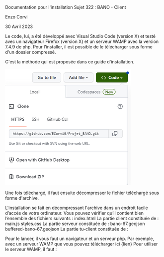 Documentation pour l'installation
Sujet 322 : BANO - Client

Enzo Corvi

30 Avril 2023

Le code, lui, a été développé avec Visual Studio Code (version X) et testé avec un
navigateur Firefox (version X) et un serveur WAMP avec la version 7.4.9 de php.
Pour l’installer, il est possible de le télécharger sous forme d'un dossier compressé.

C'est la méthode qui est proposée dans ce guide d'installation.

![Image téléchargement](Images/Download.PNG)

Une fois téléchargé, il faut ensuite décompresser le fichier téléchargé sous forme d'archive.

L'installation se fait en décompressant l'archive dans un endroit facile d’accès de votre ordinateur. 
Vous pouvez vérifier qu’il contient bien l’ensemble des fichiers suivants :
    index.html
    La partie client constituée de :
    main.js
    styles.css
    La partie serveur constituée de :
    bano-67.geojson
    buffered-bano-67.geojson
    La partie tu-client constituée de :
    

Pour le lancer, il vous faut un navigateur et un serveur php.
Par exemple, avec un serveur WAMP que vous pouvez télécharger ici {lien}
Pour utiliser le serveur WAMP, il faut :
    